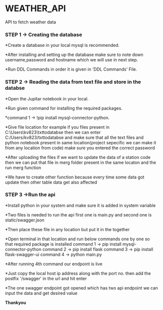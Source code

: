 # WEATHER_API
API to fetch weather data


### STEP 1 -> Creating the database 

*Create a database in your local mysql is recommended.

*After installing and setting up the database make sure to note down username,password and hostname which we will use in next step.

*Run DDL Commands in order it is given in 'DDL Commands' File.


### STEP 2 -> Reading the data from text file and store in the databse

*Open the Jupitar notebook in your local.

*Run given command for installing the required packages.

   *command 1 -> !pip install mysql-connector-python.

*Give file location for example if you files present in C:\Users\kv823\txttodatabse then we can enter C:/Users/kv823/txttodatabse
and make sure that all the text files and python notebook present in same location(project sepecific we can make it from any location from code)
make sure you entered the correct password 

*After uploading the files if we want to update the data of a station code then we can put that file in merg folder present in the same locaton and the run merg function 

*We have to create other function because every time some data got update then other table data get also affected 


### STEP 3 ->Run the api

*Install python in your system and make sure it is added in system variable

*Two files is needed to run the api first one is main.py and second one is static/swagger.json

*Then place these file in any location but put it in the together

*Open terminal in that location and run below commands one by one so that required package is installed
    command 1 -> pip install mysql-connector-python
    command 2 -> pip install flask
    command 3 -> pip install flask-swagger-ui
    command 4 -> python main.py

*After running 4th command our endpoint is live 

*Just copy the local host ip address along with the port no. then add the postfix '/swagger' in the url and hit enter

*The one swagger endpoint got opened which has two api endpoint we can input the data and get desired value 





**Thankyou**


